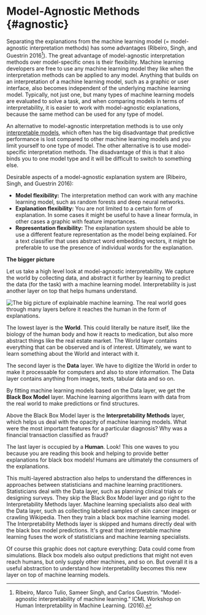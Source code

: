 

# Model-Agnostic Methods {#agnostic}

Separating the explanations from the machine learning model (= model-agnostic interpretation methods) has some advantages (Ribeiro, Singh, and Guestrin 2016[^Ribeiro2016]).
The great advantage of model-agnostic interpretation methods over model-specific ones is their flexibility.
Machine learning developers are free to use any machine learning model they like when the interpretation methods can be applied to any model.
Anything that builds on an interpretation of a machine learning model, such as a graphic or user interface, also becomes independent of the underlying machine learning model.
Typically, not just one, but many types of machine learning models are evaluated to solve a task, and when comparing models in terms of interpretability, it is easier to work with model-agnostic explanations, because the same method can be used for any type of model.

An alternative to model-agnostic interpretation methods is to use only [interpretable models](#simple), which often has the big disadvantage that predictive performance is lost compared to other machine learning models and you limit yourself to one type of model.
The other alternative is to use model-specific interpretation methods.
The disadvantage of this is that it also binds you to one model type and it will be difficult to switch to something else.

Desirable aspects of a model-agnostic explanation system are (Ribeiro, Singh, and Guestrin 2016):

- **Model flexibility:**
The interpretation method can work with any machine learning model, such as random forests and deep neural networks.
- **Explanation flexibility:**
You are not limited to a certain form of explanation.
In some cases it might be useful to have a linear formula, in other cases a graphic with feature importances.
- **Representation flexibility:**
The explanation system should be able to use a different feature representation as the model being explained.
For a text classifier that uses abstract word embedding vectors, it might be preferable to use the presence of individual words for the explanation.


**The bigger picture**

Let us take a high level look at model-agnostic interpretability.
We capture the world by collecting data, and abstract it further by learning to predict the data (for the task) with a machine learning model.
Interpretability is just another layer on top that helps humans understand.

![The big picture of explainable machine learning. The real world goes through many layers before it reaches the human in the form of explanations.](images/big-picture.png)

The lowest layer is the **World**.
This could literally be nature itself, like the biology of the human body and how it reacts to medication, but also more abstract things like the real estate market.
The World layer contains everything that can be observed and is of interest.
Ultimately, we want to learn something about the World and interact with it.

The second layer is the **Data** layer.
We have to digitize the World in order to make it processable for computers and also to store information.
The Data layer contains anything from images, texts, tabular data and so on.

By fitting machine learning models based on the Data layer, we get the **Black Box Model** layer.
Machine learning algorithms learn with data from the real world to make predictions or find structures.

Above the Black Box Model layer is the **Interpretability Methods** layer, which helps us deal with the opacity of machine learning models.
What were the most important features for a particular diagnosis?
Why was a financial transaction classified as fraud?

The last layer is occupied by a **Human**.
Look! This one waves to you because you are reading this book and helping to provide better explanations for black box models!
Humans are ultimately the consumers of the explanations.

This multi-layered abstraction also helps to understand the differences in approaches between statisticians and machine learning practitioners.
Statisticians deal with the Data layer, such as planning clinical trials or designing surveys.
They skip the Black Box Model layer and go right to the Interpretability Methods layer.
Machine learning specialists also deal with the Data layer, such as collecting labeled samples of skin cancer images or crawling Wikipedia.
Then they train a black box machine learning model.
The Interpretability Methods layer is skipped and humans directly deal with the black box model predictions.
It's great that interpretable machine learning fuses the work of statisticians and machine learning specialists.

Of course this graphic does not capture everything:
Data could come from simulations.
Black box models also output predictions that might not even reach humans, but only supply other machines, and so on.
But overall it is a useful abstraction to understand how interpretability becomes this new layer on top of machine learning models.


[^Ribeiro2016]: Ribeiro, Marco Tulio, Sameer Singh, and Carlos Guestrin. "Model-agnostic interpretability of machine learning." ICML Workshop on Human Interpretability in Machine Learning. (2016).
